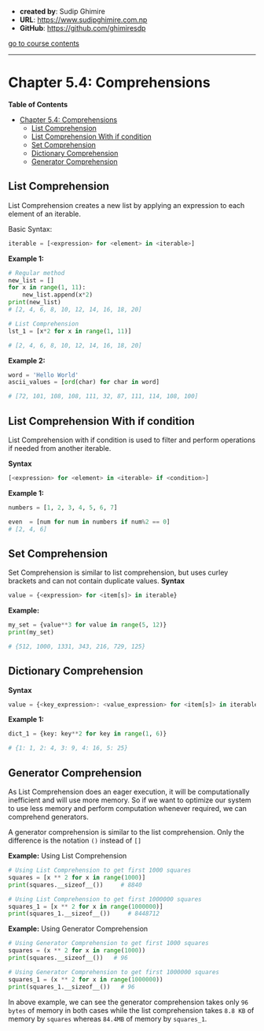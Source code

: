 - **created by**: Sudip Ghimire
- **URL**: https://www.sudipghimire.com.np
- **GitHub**: https://github.com/ghimiresdp

[go to course contents](https://github.com/ghimiresdp/python-level1/)
<hr>

# Chapter 5.4: Comprehensions

**Table of Contents**
- [Chapter 5.4: Comprehensions](#chapter-54-comprehensions)
    - [List Comprehension](#list-comprehension)
    - [List Comprehension With if condition](#list-comprehension-with-if-condition)
    - [Set Comprehension](#set-comprehension)
    - [Dictionary Comprehension](#dictionary-comprehension)
    - [Generator Comprehension](#generator-comprehension)

## List Comprehension
List Comprehension creates a new list by applying an expression to each element
of an iterable.


Basic Syntax:
```python
iterable = [<expression> for <element> in <iterable>]
```

**Example 1:**
```python
# Regular method
new_list = []
for x in range(1, 11):
    new_list.append(x*2)
print(new_list)
# [2, 4, 6, 8, 10, 12, 14, 16, 18, 20]

# List Comprehension
lst_1 = [x*2 for x in range(1, 11)]

# [2, 4, 6, 8, 10, 12, 14, 16, 18, 20]
```

**Example 2:**

```python
word = 'Hello World'
ascii_values = [ord(char) for char in word]

# [72, 101, 108, 108, 111, 32, 87, 111, 114, 108, 100]
```


## List Comprehension With if condition
List Comprehension with if condition is used to filter and perform operations
if needed from another iterable.

**Syntax**
```python
[<expression> for <element> in <iterable> if <condition>]
```

**Example 1:**
```python
numbers = [1, 2, 3, 4, 5, 6, 7]

even  = [num for num in numbers if num%2 == 0]
# [2, 4, 6]
```

## Set Comprehension
Set Comprehension is similar to list comprehension, but uses curley brackets
and can not contain duplicate values.
**Syntax**
```python
value = {<expression> for <item[s]> in iterable}
```
**Example:**
```python
my_set = {value**3 for value in range(5, 12)}
print(my_set)

# {512, 1000, 1331, 343, 216, 729, 125}
```

## Dictionary Comprehension
**Syntax**
```python
value = {<key_expression>: <value_expression> for <item[s]> in iterable}
```
**Example 1:**
```python
dict_1 = {key: key**2 for key in range(1, 6)}

# {1: 1, 2: 4, 3: 9, 4: 16, 5: 25}
```


## Generator Comprehension

As List Comprehension does an eager execution, it will be computationally
inefficient and will use more memory. So if we want to optimize our system to
use less memory and perform computation whenever required, we can comprehend
generators.

A generator comprehension is similar to the list comprehension. Only the
difference is the notation `()` instead of `[]`

**Example:** Using List Comprehension
```python
# Using List Comprehension to get first 1000 squares
squares = [x ** 2 for x in range(1000)]
print(squares.__sizeof__())     # 8840

# Using List Comprehension to get first 1000000 squares
squares_1 = [x ** 2 for x in range(1000000)]
print(squares_1.__sizeof__())     # 8448712
```
**Example:** Using Generator Comprehension
```python
# Using Generator Comprehension to get first 1000 squares
squares = (x ** 2 for x in range(1000))
print(squares.__sizeof__())   # 96

# Using Generator Comprehension to get first 1000000 squares
squares_1 = (x ** 2 for x in range(1000000))
print(squares_1.__sizeof__())   # 96
```

In above example, we can see the generator comprehension takes only `96 bytes`
of memory in both cases while the list comprehension takes `8.8 KB` of memory
by `squares` whereas `84.4MB` of memory by `squares_1`.
